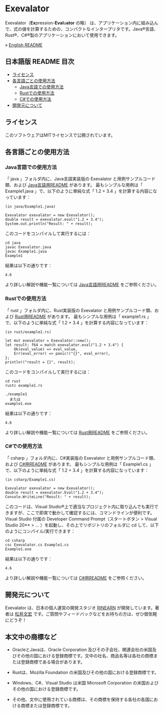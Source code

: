 # Exevalator

Exevalator（**Ex**pression-**Eval**u**ator** の略） は、アプリケーション内に組み込んで、式の値を計算するための、コンパクトなインタープリタです。Java&reg;言語、Rust&reg;、C#&reg;製のアプリケーションにおいて使用できます。

&raquo; [English README](./README.md)


## 日本語版 README 目次
- <a href="#license">ライセンス</a>
- <a href="#how-to-use">各言語ごとの使用方法</a>
	- <a href="#how-to-use-java">Java言語での使用方法</a>
	- <a href="#how-to-use-rust">Rustでの使用方法</a>
	- <a href="#how-to-use-csharp">C#での使用方法</a>
- <a href="#about-us">開発元について</a>



<a id="license"></a>
## ライセンス

このソフトウェアはMITライセンスで公開されています。


<a id="how-to-use"></a>
## 各言語ごとの使用方法

<a id="how-to-use-java"></a>
### Java言語での使用方法

「 java 」フォルダ内に、Java言語実装版の Exevalator と用例サンプルコード類、および [Java言語用README](./java/README_JAPANESE.md) があります。
最もシンプルな用例は「 Example1.java 」で、以下のように単純な式「 1.2 + 3.4 」を計算する内容になっています：

	(in java/Example1.java)

	Exevalator exevalator = new Exevalator();
	double result = exevalator.eval("1.2 + 3.4");
	System.out.println("Result: " + result);

このコードをコンパイルして実行するには：

	cd java
	javac Exevalator.java
	javac Example1.java
	Example1

結果は以下の通りです：

	4.6

より詳しい解説や機能一覧については [Java言語用README](./java/README_JAPANESE.md) をご参照ください。


<a id="how-to-use-rust"></a>
### Rustでの使用方法

「 rust 」フォルダ内に、Rust実装版の Exevalator と用例サンプルコード類、および [Rust用README](./rust/README_JAPANESE.md) があります。
最もシンプルな用例は「 example1.rs 」で、以下のように単純な式「 1.2 + 3.4 」を計算する内容になっています：

	(in rust/example1.rs)

	let mut exevalator = Exevalator::new();
	let result: f64 = match exevalator.eval("1.2 + 3.4") {
		Ok(eval_value) => eval_value,
		Err(eval_error) => panic!("{}", eval_error),
	};
	println!("result = {}", result);

このコードをコンパイルして実行するには：

	cd rust
	rustc example1.rs

	./example1
	  または
	example1.exe

結果は以下の通りです：

	4.6

より詳しい解説や機能一覧については [Rust用README](./rust/README_JAPANESE.md) をご参照ください。


<a id="how-to-use-csharp"></a>
### C#での使用方法

「 csharp 」フォルダ内に、C#実装版の Exevalator と用例サンプルコード類、および [C#用README](./csharp/README_JAPANESE.md) があります。
最もシンプルな用例は「 Example1.cs 」で、以下のように単純な式「 1.2 + 3.4 」を計算する内容になっています：

	(in csharp/Example1.cs)

	Exevalator exevalator = new Exevalator();
	double result = exevalator.Eval("1.2 + 3.4");
	Console.WriteLine("Result: " + result);

このコードは、Visual Studio&reg;上で適当なプロジェクト内に取り込んでも実行できますが、ここで即席で動かして確認するには、コマンドラインが便利です。Visual Studio 付属の Developer Command Prompt（スタートボタン > Visual Studio 20** > … ）を起動し、その上でリポジトリのフォルダに cd して、以下のようにコンパイル/実行できます：

	cd csharp
	csc Exevalator.cs Example1.cs
	Example1.exe

結果は以下の通りです：

	4.6

より詳しい解説や機能一覧については [C#用README](./csharp/README_JAPANESE.md) をご参照ください。


<a id="about-us"></a>
## 開発元について

Exevalator は、日本の個人運営の開発スタジオ [RINEARN](https://www.rinearn.com/) が開発しています。著者は [松井文宏](https://fumihiro-matsui.xnea.net/) です。ご質問やフィードバックなどをお持ちの方は、ぜひ御気軽にどうぞ！


<a id="credits"></a>
## 本文中の商標など

- OracleとJavaは、Oracle Corporation 及びその子会社、関連会社の米国及びその他の国における登録商標です。文中の社名、商品名等は各社の商標または登録商標である場合があります。 

- Rustは、Mozilla Foundation の米国及びその他の国における登録商標です。 

- Windows、C#、Visual Studio は米国 Microsoft Corporation の米国およびその他の国における登録商標です。

- その他、文中に使用されている商標は、その商標を保持する各社の各国における商標または登録商標です。


